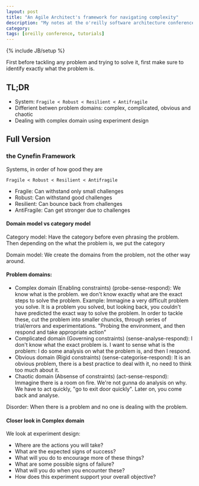 ```yaml
---
layout: post
title: "An Agile Architect's framework for navigating complexity"
description: "My notes at the o'reilly software architecture conference"
category: 
tags: [oreilly conference, tutorials]
---
```

{% include JB/setup %}

First before tackling any problem and trying to solve it, first make sure to identify exactly what the problem is. 

## TL;DR
- System: `Fragile < Robust < Resilient < Antifragile`
- Differient betwen problem domains: complex, complicated, obvious and chaotic
- Dealing with complex domain using experiment design

## Full Version

### the Cynefin Framework

Systems, in order of how good they are

`Fragile < Robust < Resilient < Antifragile`

- Fragile: Can withstand only small challenges
- Robust: Can withstand good challenges
- Resilient: Can bounce back from challenges
- AntiFragile: Can get stronger due to challenges

#### Domain model vs category model

Category model: Have the category before even phrasing the problem. Then depending on the what the problem is, we put the category

Domain model: We create the domains from the problem, not the other way around.

#### Problem domains:

- Complex domain (Enabling constraints) (probe-sense-respond): We know what is the problem. we don't know exactly what are the exact steps to solve the problem.
Example: Immagine a very difficult problem you solve. It is a problem you solved, but looking back, you couldn't have predicted the exact way to solve the problem. In order to tackle these, cut the problem into smaller chuncks, through series of trial/errors and experimentations. "Probing the environment, and then respond and take appropriate action"
- Complicated domain (Governing constraints) (sense-analyse-respond): I don't know what the exact problem is. I want to sense what is the problem: I do some analysis on what the problem is, and then I respond.
- Obvious domain (Rigid constraints) (sense-categorise-respond): It is an obvious problem, there is a best practice to deal with it, no need to think too much about it. 
- Chaotic domain (Absense of constraints) (act-sense-respond): Immagine there is a room on fire. We're not gunna do analysis on why. We have to act quickly, "go to exit door quickly". Later on, you come back and analyse. 

Disorder: When there is a problem and no one is dealing with the problem. 

#### Closer look in Complex domain

We look at experiment design:

- Where are the actions you will take?
- What are the expected signs of success?
- What will you do to encourage more of these things?
- What are some possible signs of failure?
- What will you do when you encounter these?
- How does this experiment support your overall objective?
